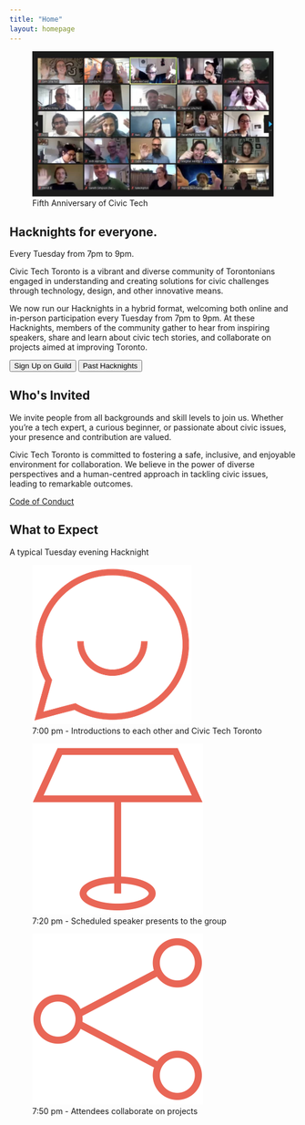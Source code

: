```yaml
---
title: "Home"
layout: homepage
---
```


<article class="grid">
<figure>
  <img
    src="assets/images/CivicTechTO-compressed-1020x615-1.jpg"
    alt="screenshot of a Zoom call with participants waving at the fifth anniversary of Civic Tech"
  />
  <figcaption>
    Fifth Anniversary of Civic Tech
  </figcaption>
</figure>
<div>
<hgroup>
<h1>Hacknights for everyone.</h1>
<p>Every Tuesday from 7pm to 9pm.</p>
</hgroup>
<p>Civic Tech Toronto is a vibrant and diverse community of Torontonians engaged in understanding and creating solutions for civic challenges through technology, design, and other innovative means.</p>
<p>We now run our Hacknights in a hybrid format, welcoming both online and in-person participation every Tuesday from 7pm to 9pm. At these Hacknights, members of the community gather to hear from inspiring speakers, share and learn about civic tech stories, and collaborate on projects aimed at improving Toronto.</p>
<a href="https://guild.host/ctto/events" target="_blank"><button class="outline">Sign Up on Guild</button></a>
<a href="/hacknights"><button class="secondary outline">Past Hacknights</button></a>
</div>
</article>

<section>
  <h2>Who's Invited</h2>
  <p>We invite people from all backgrounds and skill levels to join us. Whether you’re a tech expert, a curious beginner, or passionate about civic issues, your presence and contribution are valued.</p>
  <p>Civic Tech Toronto is committed to fostering a safe, inclusive, and enjoyable environment for collaboration. We believe in the power of diverse perspectives and a human-centred approach in tackling civic issues, leading to remarkable outcomes.</p>
  <a href="/code-of-conduct" class="secondary">Code of Conduct</a>
</section>

<section>
  <hgroup>
  <h2>What to Expect</h2>
  <p>A typical Tuesday evening Hacknight</p>
  </hgroup>
  <div class="grid">
    <article>
      <figure>
        <img
          src="assets/images/icon-happy-speech-bubble.png"
          alt="socializing icon"
        />
        <figcaption>
          7:00 pm - Introductions to each other and Civic Tech Toronto
        </figcaption>
      </figure>
    </article>
    <article>
          <figure>
        <img
          src="assets/images/icon-podium.png"
          alt="presentation icon"
        />
        <figcaption>
          7:20 pm - Scheduled speaker presents to the group
        </figcaption>
      </figure>
    </article>
    <article>
          <figure>
        <img
          src="assets/images/icon-collaboration.png"
          alt="collaboration icon"
        />
        <figcaption>
          7:50 pm - Attendees collaborate on projects
        </figcaption>
      </figure>
  </article>
</div>

</section>


